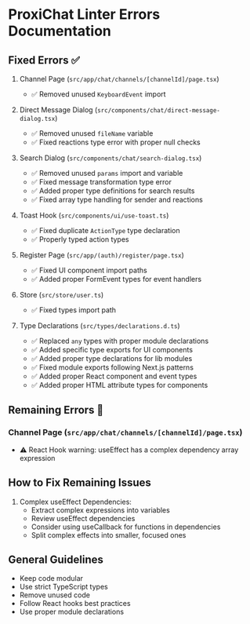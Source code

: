 # ProxiChat Linter Errors Documentation

## Fixed Errors ✅

1. Channel Page (`src/app/chat/channels/[channelId]/page.tsx`)
   - ✅ Removed unused `KeyboardEvent` import

2. Direct Message Dialog (`src/components/chat/direct-message-dialog.tsx`)
   - ✅ Removed unused `fileName` variable
   - ✅ Fixed reactions type error with proper null checks

3. Search Dialog (`src/components/chat/search-dialog.tsx`)
   - ✅ Removed unused `params` import and variable
   - ✅ Fixed message transformation type error
   - ✅ Added proper type definitions for search results
   - ✅ Fixed array type handling for sender and reactions

4. Toast Hook (`src/components/ui/use-toast.ts`)
   - ✅ Fixed duplicate `ActionType` type declaration
   - ✅ Properly typed action types

5. Register Page (`src/app/(auth)/register/page.tsx`)
   - ✅ Fixed UI component import paths
   - ✅ Added proper FormEvent types for event handlers

6. Store (`src/store/user.ts`)
   - ✅ Fixed types import path

7. Type Declarations (`src/types/declarations.d.ts`)
   - ✅ Replaced `any` types with proper module declarations
   - ✅ Added specific type exports for UI components
   - ✅ Added proper type declarations for lib modules
   - ✅ Fixed module exports following Next.js patterns
   - ✅ Added proper React component and event types
   - ✅ Added proper HTML attribute types for components

## Remaining Errors 🚧

### Channel Page (`src/app/chat/channels/[channelId]/page.tsx`)
- ⚠️ React Hook warning: useEffect has a complex dependency array expression

## How to Fix Remaining Issues

1. Complex useEffect Dependencies:
   - Extract complex expressions into variables
   - Review useEffect dependencies
   - Consider using useCallback for functions in dependencies
   - Split complex effects into smaller, focused ones

## General Guidelines
- Keep code modular
- Use strict TypeScript types
- Remove unused code
- Follow React hooks best practices
- Use proper module declarations 